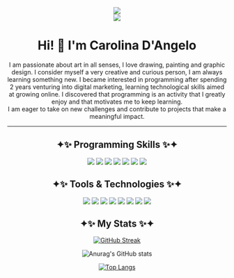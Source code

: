 <div align="center">
  <img src="https://images-wixmp-ed30a86b8c4ca887773594c2.wixmp.com/f/192ffe12-0d52-4671-be15-33ce64b681c4/daq9dlv-f1749ee9-d97c-4da1-82b7-97e256a712ba.gif?token=eyJ0eXAiOiJKV1QiLCJhbGciOiJIUzI1NiJ9.eyJzdWIiOiJ1cm46YXBwOjdlMGQxODg5ODIyNjQzNzNhNWYwZDQxNWVhMGQyNmUwIiwiaXNzIjoidXJuOmFwcDo3ZTBkMTg4OTgyMjY0MzczYTVmMGQ0MTVlYTBkMjZlMCIsIm9iaiI6W1t7InBhdGgiOiJcL2ZcLzE5MmZmZTEyLTBkNTItNDY3MS1iZTE1LTMzY2U2NGI2ODFjNFwvZGFxOWRsdi1mMTc0OWVlOS1kOTdjLTRkYTEtODJiNy05N2UyNTZhNzEyYmEuZ2lmIn1dXSwiYXVkIjpbInVybjpzZXJ2aWNlOmZpbGUuZG93bmxvYWQiXX0._JS4jaMxI3dRBF9cR4YtR4YOaviCbAHNKI3oqjXRhbc" />
</div>

<div align="center">
  <img src="https://images-wixmp-ed30a86b8c4ca887773594c2.wixmp.com/f/188ddcf2-7da4-4182-9711-a18161a5af72/d8th5lh-adac81de-8e7e-424c-97c4-2f1e4670e5c4.png?token=eyJ0eXAiOiJKV1QiLCJhbGciOiJIUzI1NiJ9.eyJzdWIiOiJ1cm46YXBwOjdlMGQxODg5ODIyNjQzNzNhNWYwZDQxNWVhMGQyNmUwIiwiaXNzIjoidXJuOmFwcDo3ZTBkMTg4OTgyMjY0MzczYTVmMGQ0MTVlYTBkMjZlMCIsIm9iaiI6W1t7InBhdGgiOiJcL2ZcLzE4OGRkY2YyLTdkYTQtNDE4Mi05NzExLWExODE2MWE1YWY3MlwvZDh0aDVsaC1hZGFjODFkZS04ZTdlLTQyNGMtOTdjNC0yZjFlNDY3MGU1YzQucG5nIn1dXSwiYXVkIjpbInVybjpzZXJ2aWNlOmZpbGUuZG93bmxvYWQiXX0.YiZz5k5aXLxaf-74SJ11p6EbXvpUwwiFgTFoFfOJYHM"/>
</div>

<h1 align="center">Hi! 👋 I'm Carolina D'Angelo</h1>

<p align="center">I am passionate about art in all senses, I love drawing, painting and graphic design. I consider myself a very creative and curious person, I am always learning something new. I became interested in programming after spending 2 years venturing into digital marketing, learning technological skills aimed at growing online. I discovered that programming is an activity that I greatly enjoy and that motivates me to keep learning. <br>I am eager to take on new challenges and contribute to projects that make a meaningful impact.</p>

<!--
**CarolinaDangelo/CarolinaDangelo** is a ✨ _special_ ✨ repository because its `README.md` (this file) appears on your GitHub profile.

Here are some ideas to get you started:

- 🔭 I’m currently working on ...
- 🌱 I’m currently learning ...
- 👯 I’m looking to collaborate on ...
- 🤔 I’m looking for help with ...
- 💬 Ask me about ...
- 📫 How to reach me: ...
- 😄 Pronouns: ...
- ⚡ Fun fact: ...
-->

---

<div align="center">
<h2>✦✨ Programming Skills ✨✦</h2>
<p>
    <img src="https://img.shields.io/badge/Html-E34F26?style=for-the-badge&logo=html5&logoColor=white">
    <img src="https://img.shields.io/badge/Css-1572B6?style=for-the-badge&logo=css3&logoColor=white">
    <img src="https://img.shields.io/badge/Sass-CC6699?style=for-the-badge&logo=sass3&logoColor=white">
    <img src="https://img.shields.io/badge/JavaScript-F7DF1E?style=for-the-badge&logo=javascript&logoColor=white">
    <img src="https://img.shields.io/badge/Bootstrap-7952B3?style=for-the-badge&logo=bootstrap&logoColor=white">
    <img src="https://img.shields.io/badge/NodeJS-339933?style=for-the-badge&logo=node.js&logoColor=white">
    <img src="https://img.shields.io/badge/Angular-DD0031?style=for-the-badge&logo=angular&logoColor=white">
</p>

<h2>✦✨ Tools & Technologies ✨✦</h2>
<p>
    <img src="https://img.shields.io/badge/Git-F05032?style=for-the-badge&logo=git&logoColor=white">
    <img src="https://img.shields.io/badge/Github-181717?style=for-the-badge&logo=GitHub&logoColor=white">
    <img src="https://img.shields.io/badge/Wordpress-21759B?style=for-the-badge&logo=Wordpress&logoColor=white">
    <img src="https://img.shields.io/badge/Elementor-92003B?style=for-the-badge&logo=Elementor&logoColor=white">
    <img src="https://img.shields.io/badge/Photoshop-31A8FF?style=for-the-badge&logo=Adobe Photoshop&logoColor=white">
    <img src="https://img.shields.io/badge/Notion-000000?style=for-the-badge&logo=Notion&logoColor=white">
    <img src="https://img.shields.io/badge/Trello-0052CC?style=for-the-badge&logo=Trello&logoColor=white">
    <img src="https://img.shields.io/badge/Figma-F24E1E?style=for-the-badge&logo=Figma&logoColor=white">
</p>

<h2>✦✨ My Stats ✨✦</h2>
  
[![GitHub Streak](http://github-readme-streak-stats.herokuapp.com?user=CarolinaDangelo&theme=monokai&border_radius=5&date_format=j%20M%5B%20Y%5D&mode=weekly)](https://git.io/streak-stats)

![Anurag's GitHub stats](https://github-readme-stats.vercel.app/api?username=CarolinaDangelo&show_icons=true&theme=monokai)

[![Top Langs](https://github-readme-stats.vercel.app/api/top-langs/?username=CarolinaDangelo&layout=compact&theme=monokai)](https://github.com/CarolinaDangelo/github-readme-stats)
</div>
